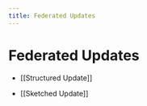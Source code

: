 ```yaml
---
title: Federated Updates
---
```


# Federated Updates
- [[Structured Update]] 

- [[Sketched Update]]







































